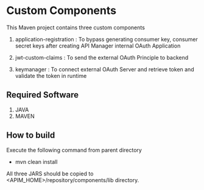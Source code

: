 # Custom Components

This Maven project contains three custom components

1.  application-registration :  To bypass generating consumer key, consumer secret keys after creating API Manager 
                                internal  OAuth Application
                                
2. jwt-custom-claims         :  To send the external OAuth Principle to backend

3. keymanager                :  To connect external OAuth Server and retrieve token and validate the token in runtime
    

## Required Software
1. JAVA
2. MAVEN


## How to build
 Execute the following command from parent directory
 - mvn clean install
 
 
All three JARS should be copied to <APIM_HOME>/repository/components/lib directory.